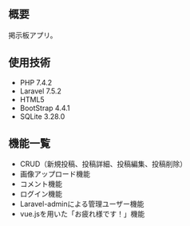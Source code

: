 ## 概要
掲示板アプリ。

## 使用技術
- PHP 7.4.2
- Laravel 7.5.2
- HTML5
- BootStrap 4.4.1
- SQLite 3.28.0

## 機能一覧
- CRUD（新規投稿、投稿詳細、投稿編集、投稿削除）
- 画像アップロード機能
- コメント機能
- ログイン機能
- Laravel-adminによる管理ユーザー機能
- vue.jsを用いた「お疲れ様です！」機能
